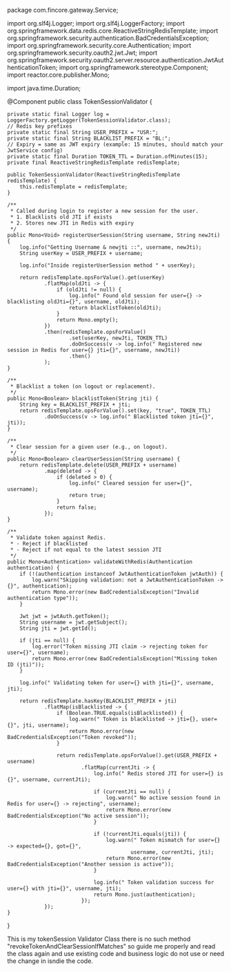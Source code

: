 package com.fincore.gateway.Service;

import org.slf4j.Logger;
import org.slf4j.LoggerFactory;
import org.springframework.data.redis.core.ReactiveStringRedisTemplate;
import org.springframework.security.authentication.BadCredentialsException;
import org.springframework.security.core.Authentication;
import org.springframework.security.oauth2.jwt.Jwt;
import org.springframework.security.oauth2.server.resource.authentication.JwtAuthenticationToken;
import org.springframework.stereotype.Component;
import reactor.core.publisher.Mono;

import java.time.Duration;

@Component
public class TokenSessionValidator {

    private static final Logger log = LoggerFactory.getLogger(TokenSessionValidator.class);
    // Redis key prefixes
    private static final String USER_PREFIX = "USR:";
    private static final String BLACKLIST_PREFIX = "BL:";
    // Expiry = same as JWT expiry (example: 15 minutes, should match your JwtService config)
    private static final Duration TOKEN_TTL = Duration.ofMinutes(15);
    private final ReactiveStringRedisTemplate redisTemplate;

    public TokenSessionValidator(ReactiveStringRedisTemplate redisTemplate) {
        this.redisTemplate = redisTemplate;
    }

    /**
     * Called during login to register a new session for the user.
     * 1. Blacklists old JTI if exists
     * 2. Stores new JTI in Redis with expiry
     */
    public Mono<Void> registerUserSession(String username, String newJti) {
        log.info("Getting Username & newjti ::", username, newJti);
        String userKey = USER_PREFIX + username;

        log.info("Inside registerUserSession method " + userKey);

        return redisTemplate.opsForValue().get(userKey)
                .flatMap(oldJti -> {
                    if (oldJti != null) {
                        log.info(" Found old session for user={} -> blacklisting oldJti={}", username, oldJti);
                        return blacklistToken(oldJti);
                    }
                    return Mono.empty();
                })
                .then(redisTemplate.opsForValue()
                        .set(userKey, newJti, TOKEN_TTL)
                        .doOnSuccess(v -> log.info(" Registered new session in Redis for user={} jti={}", username, newJti))
                        .then()
                );
    }

    /**
     * Blacklist a token (on logout or replacement).
     */
    public Mono<Boolean> blacklistToken(String jti) {
        String key = BLACKLIST_PREFIX + jti;
        return redisTemplate.opsForValue().set(key, "true", TOKEN_TTL)
                .doOnSuccess(v -> log.info(" Blacklisted token jti={}", jti));
    }

    /**
     * Clear session for a given user (e.g., on logout).
     */
    public Mono<Boolean> clearUserSession(String username) {
        return redisTemplate.delete(USER_PREFIX + username)
                .map(deleted -> {
                    if (deleted > 0) {
                        log.info(" Cleared session for user={}", username);
                        return true;
                    }
                    return false;
                });
    }

    /**
     * Validate token against Redis.
     * - Reject if blacklisted
     * - Reject if not equal to the latest session JTI
     */
    public Mono<Authentication> validateWithRedis(Authentication authentication) {
        if (!(authentication instanceof JwtAuthenticationToken jwtAuth)) {
            log.warn("Skipping validation: not a JwtAuthenticationToken -> {}", authentication);
            return Mono.error(new BadCredentialsException("Invalid authentication type"));
        }

        Jwt jwt = jwtAuth.getToken();
        String username = jwt.getSubject();
        String jti = jwt.getId();

        if (jti == null) {
            log.error("Token missing JTI claim -> rejecting token for user={}", username);
            return Mono.error(new BadCredentialsException("Missing token ID (jti)"));
        }

        log.info(" Validating token for user={} with jti={}", username, jti);

        return redisTemplate.hasKey(BLACKLIST_PREFIX + jti)
                .flatMap(isBlacklisted -> {
                    if (Boolean.TRUE.equals(isBlacklisted)) {
                        log.warn(" Token is blacklisted -> jti={}, user={}", jti, username);
                        return Mono.error(new BadCredentialsException("Token revoked"));
                    }

                    return redisTemplate.opsForValue().get(USER_PREFIX + username)
                            .flatMap(currentJti -> {
                                log.info(" Redis stored JTI for user={} is {}", username, currentJti);

                                if (currentJti == null) {
                                    log.warn(" No active session found in Redis for user={} -> rejecting", username);
                                    return Mono.error(new BadCredentialsException("No active session"));
                                }

                                if (!currentJti.equals(jti)) {
                                    log.warn(" Token mismatch for user={} -> expected={}, got={}",
                                            username, currentJti, jti);
                                    return Mono.error(new BadCredentialsException("Another session is active"));
                                }

                                log.info(" Token validation success for user={} with jti={}", username, jti);
                                return Mono.just(authentication);
                            });
                });
    }
}



This is my tokenSession Validator Class there is no such method "revokeTokenAndClearSessionIfMatches" so guide me properly and read the class again and use existing code and business logic do not use or need the change in isndie the code.

